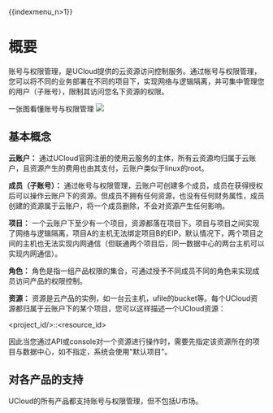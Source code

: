 {{indexmenu_n>1}}

# 概要

账号与权限管理，是UCloud提供的云资源访问控制服务。通过帐号与权限管理，您可以将不同的业务部署在不同的项目下，实现网络与逻辑隔离，并可集中管理您的用户（子账号），限制其访问您名下资源的权限。

一张图看懂账号与权限管理 ![](/management_monitor/uproject/iam_ai.png)

## 基本概念

**云账户：**
通过UCloud官网注册的使用云服务的主体，所有云资源均归属于云账户，且资源产生的费用也由其支付，云账户类似于linux的root。

**成员（子账号）：**
通过帐号与权限管理，云账户可创建多个成员，成员在获得授权后可以操作云账户下的资源。但成员不拥有任何资源，也没有任何财务属性，成员创建的资源属于云账户，将一个成员删除，不会对资源产生任何影响。

**项目：**
一个云账户下至少有一个项目，资源都落在项目下。项目与项目之间实现了网络与逻辑隔离，项目A的主机无法绑定项目B的EIP，默认情况下，两个项目之间的主机也无法实现内网通信（但联通两个项目后，同一数据中心的两台主机可以实现内网通信）。

**角色：** 角色是指一组产品权限的集合，可通过授予不同成员不同的角色来实现成员访问产品的权限控制。

**资源：**
资源是云产品的实例，如一台云主机，ufile的bucket等。每个UCloud资源都归属于云账户下的某个项目，您可以这样描述一个UCloud资源：

<project_id/>:<region/>:<resource_id>

因此当您通过API或console对一个资源进行操作时，需要先指定该资源所在的项目与数据中心，如不指定，系统会使用"默认项目"。

## 对各产品的支持

UCloud的所有产品都支持账号与权限管理，但不包括U市场。
